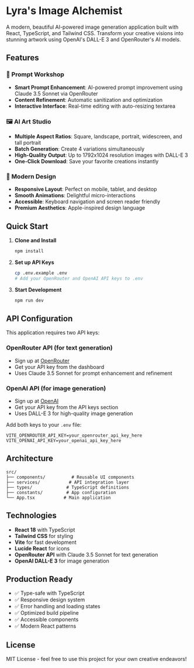 # Lyra's Image Alchemist

A modern, beautiful AI-powered image generation application built with React, TypeScript, and Tailwind CSS. Transform your creative visions into stunning artwork using OpenAI's DALL-E 3 and OpenRouter's AI models.

## Features

### 🎨 Prompt Workshop
- **Smart Prompt Enhancement**: AI-powered prompt improvement using Claude 3.5 Sonnet via OpenRouter
- **Content Refinement**: Automatic sanitization and optimization
- **Interactive Interface**: Real-time editing with auto-resizing textarea

### 🖼️ AI Art Studio
- **Multiple Aspect Ratios**: Square, landscape, portrait, widescreen, and tall portrait
- **Batch Generation**: Create 4 variations simultaneously
- **High-Quality Output**: Up to 1792x1024 resolution images with DALL-E 3
- **One-Click Download**: Save your favorite creations instantly

### 🎯 Modern Design
- **Responsive Layout**: Perfect on mobile, tablet, and desktop
- **Smooth Animations**: Delightful micro-interactions
- **Accessible**: Keyboard navigation and screen reader friendly
- **Premium Aesthetics**: Apple-inspired design language

## Quick Start

1. **Clone and Install**
   ```bash
   npm install
   ```

2. **Set up API Keys**
   ```bash
   cp .env.example .env
   # Add your OpenRouter and OpenAI API keys to .env
   ```

3. **Start Development**
   ```bash
   npm run dev
   ```

## API Configuration

This application requires two API keys:

### OpenRouter API (for text generation)
- Sign up at [OpenRouter](https://openrouter.ai/)
- Get your API key from the dashboard
- Uses Claude 3.5 Sonnet for prompt enhancement and refinement

### OpenAI API (for image generation)
- Sign up at [OpenAI](https://platform.openai.com/)
- Get your API key from the API keys section
- Uses DALL-E 3 for high-quality image generation

Add both keys to your `.env` file:
```
VITE_OPENROUTER_API_KEY=your_openrouter_api_key_here
VITE_OPENAI_API_KEY=your_openai_api_key_here
```

## Architecture

```
src/
├── components/          # Reusable UI components
├── services/           # API integration layer
├── types/             # TypeScript definitions
├── constants/         # App configuration
└── App.tsx           # Main application
```

## Technologies

- **React 18** with TypeScript
- **Tailwind CSS** for styling
- **Vite** for fast development
- **Lucide React** for icons
- **OpenRouter API** with Claude 3.5 Sonnet for text generation
- **OpenAI DALL-E 3** for image generation

## Production Ready

- ✅ Type-safe with TypeScript
- ✅ Responsive design system
- ✅ Error handling and loading states
- ✅ Optimized build pipeline
- ✅ Accessible components
- ✅ Modern React patterns

## License

MIT License - feel free to use this project for your own creative endeavors!